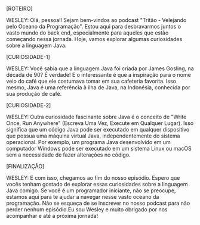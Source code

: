 [ROTEIRO]

WESLEY: Olá, pessoal! Sejam bem-vindos ao podcast "Tritão - Velejando pelo Oceano da Programação". Estou aqui para desbravarmos juntos o vasto mundo do back end, especialmente para aqueles que estão começando nessa jornada. Hoje, vamos explorar algumas curiosidades sobre a linguagem Java.

[CURIOSIDADE-1]

WESLEY: Você sabia que a linguagem Java foi criada por James Gosling, na década de 90? É verdade! E o interessante é que a inspiração para o nome veio do café que ele costumava tomar em sua cafeteria favorita. Isso mesmo, Java é uma referência à ilha de Java, na Indonésia, conhecida por sua produção de café.

[CURIOSIDADE-2]

WESLEY: Outra curiosidade fascinante sobre Java é o conceito de "Write Once, Run Anywhere" (Escreva Uma Vez, Execute em Qualquer Lugar). Isso significa que um código Java pode ser executado em qualquer dispositivo que possua uma máquina virtual Java, independentemente do sistema operacional. Por exemplo, um programa Java desenvolvido em um computador Windows pode ser executado em um sistema Linux ou macOS sem a necessidade de fazer alterações no código.

[FINALIZAÇÃO]

WESLEY: E com isso, chegamos ao fim do nosso episódio. Espero que vocês tenham gostado de explorar essas curiosidades sobre a linguagem Java comigo. Se você é um programador iniciante, não se preocupe, estamos aqui para te ajudar a navegar nesse vasto oceano da programação. Não se esqueça de se inscrever no nosso podcast para não perder nenhum episódio.Eu sou Wesley e muito obrigado por nos acompanhar e até a próxima jornada!